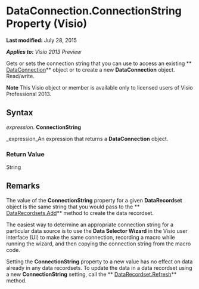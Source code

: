 
# DataConnection.ConnectionString Property (Visio)

 **Last modified:** July 28, 2015

 _**Applies to:** Visio 2013 Preview_

Gets or sets the connection string that you can use to access an existing  ** [DataConnection](db21a645-d24d-253f-11ee-c75261d0896b.md)** object or to create a new **DataConnection** object. Read/write.


 **Note**  This Visio object or member is available only to licensed users of Visio Professional 2013.


## Syntax

 _expression_. **ConnectionString**

 _expression_An expression that returns a  **DataConnection** object.


### Return Value

String


## Remarks

The value of the  **ConnectionString** property for a given **DataRecordset** object is the same string that you would pass to the ** [DataRecordsets.Add](9eb136ce-d543-75c3-3a72-cb23dfc8df78.md)** method to create the data recordset.

The easiest way to determine an appropriate connection string for a particular data source is to use the  **Data Selector Wizard** in the Visio user interface (UI) to make the same connection, recording a macro while running the wizard, and then copying the connection string from the macro code.

Setting the  **ConnectionString** property to a new value has no effect on data already in any data recordsets. To update the data in a data recordset using a new **ConnectionString** setting, call the ** [DataRecordset.Refresh](0a871f32-f24e-07c0-3cc6-a76f2a4ba2e2.md)** method.


